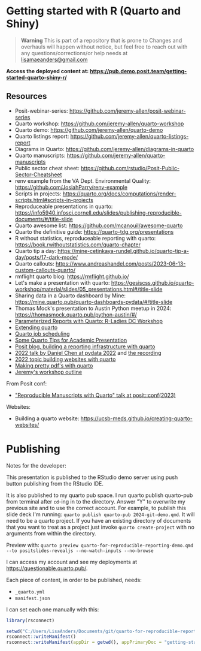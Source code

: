 # Getting started with R (Quarto and Shiny)

> **Warning**
> This is part of a repository that is prone to  Changes and overhauls will happen without notice, but feel free to reach out with any questions/corrections/or help needs at lisamaeanders@gmail.com

**Access the deployed content at: <https://pub.demo.posit.team/getting-started-quarto-shiny-r/>**

## Resources 

- Posit-webinar-series: <https://github.com/jeremy-allen/posit-webinar-series> 
- Quarto workshop: <https://github.com/jeremy-allen/quarto-workshop> 
- Quarto demo: <https://github.com/jeremy-allen/quarto-demo> 
- Quarto listings report: <https://github.com/jeremy-allen/quarto-listings-report> 
- Diagrams in Quarto: <https://github.com/jeremy-allen/diagrams-in-quarto> 
- Quarto manuscripts: <https://github.com/jeremy-allen/quarto-manuscripts> 
- Public sector cheat sheet: <https://github.com/rstudio/Posit-Public-Sector-Cheatsheet> 
- renv example from the VA Dept. Environmental Quality: <https://github.com/JosiahParry/renv-example>
- Scripts in projects: <https://quarto.org/docs/computations/render-scripts.html#scripts-in-projects> 
- Reproduceable presentations in quarto: <https://info5940.infosci.cornell.edu/slides/publishing-reproducible-documents/#/title-slide> 
- Quarto awesome list: <https://github.com/mcanouil/awesome-quarto> 
- Quarto the definitive guide: <https://quarto-tdg.org/presentations> 
- R without statistics, reproduceable reporting with quarto: <https://book.rwithoutstatistics.com/quarto-chapter> 
- Quarto tip a day: <https://mine-cetinkaya-rundel.github.io/quarto-tip-a-day/posts/17-dark-mode/> 
- Quarto callouts: <https://www.andreashandel.com/posts/2023-06-13-custom-callouts-quarto/> 
- rmflight quarto blog: <https://rmflight.github.io/> 
- Let's make a presentation with quarto: <https://gesiscss.github.io/quarto-workshop/material/slides/05_presentations.html#/title-slide> 
- Sharing data in a Quarto dashboard by Mine: <https://mine.quarto.pub/quarto-dashboards-pydata/#/title-slide> 
- Thomas Mock's presentation to Austin Python meetup in 2024: <https://thomasmock.quarto.pub/python-austin/#/> 
- [Parameterized Reports with Quarto: R-Ladies DC Workshop](https://jadeyryan.com/talks/2024-01-18_rladies-dc_quarto-params/)
- [Extending quarto](https://www.youtube.com/watch?v=EihuM4oyOvs)
- [Quarto job scheduling](https://github.com/ryjohnson09/quarto-job-scheduling?tab=readme-ov-file) 
- [Some Quarto Tips for Academic Presentation](https://kazuyanagimoto.com/blog/2022/12/27/quarto_tips/)
- [Posit blog, building a reporting infrastructure with quarto](https://posit.co/blog/building-a-reporting-infrastructure-with-quarto/)
- [2022 talk by Daniel Chen at pydata 2022]( https://github.com/chendaniely/pydata-nyc-2022-python_quarto) and [the recording](https://www.youtube.com/watch?v=AnrGW8zoLx8)
- [2022 topic building websites with quarto](https://rstudio-conf-2022.github.io/get-started-quarto/materials/06-websites.html#/websites) 
- [Making pretty pdf's with quarto](https://nrennie.rbind.io/blog/making-pretty-pdf-quarto/) 
- [Jeremy's workshop outline](https://github.com/jeremy-allen/quarto-workshop/blob/main/workshop-guide)

From Posit conf: 

- ["Reproducible Manuscripts with Quarto" talk at posit::conf(2023)](https://github.com/mine-cetinkaya-rundel/quarto-manuscripts)

Websites: 

- Building a quarto website: <https://ucsb-meds.github.io/creating-quarto-websites/> 


# Publishing

Notes for the developer:

This presentation is published to the RStudio demo server using push button publishing from the RStudio IDE.

It is also published to my quarto pub space. I run quarto publish quarto-pub from terminal after `cd`-ing in to the directory. Answer "Y" to overwrite my previous site and to use the correct account. For example, to publish this slide deck I'm running: `quarto publish quarto-pub 2024-git-demo.qmd`. It will need to be a quarto project. If you have an existing directory of documents that you want to treat as a project just invoke `quarto create-project` with no arguments from within the directory.

Preview with: `quarto preview quarto-for-reproducible-reporting-demo.qmd --to positslides-revealjs --no-watch-inputs --no-browse`

I can access my account and see my deployments at https://questionable.quarto.pub/.

Each piece of content, in order to be published, needs: 

- `_quarto.yml`
- `manifest.json`

I can set each one manually with this: 

```r
library(rsconnect)

setwd("C:/Users/LisaAnders/Documents/git/quarto-for-reproducible-reporting-demo/content-examples/report-mermaid-diagrams")
rsconnect::writeManifest()
rsconnect::writeManifest(appDir = getwd(), appPrimaryDoc = "getting-started.qmd", appMode="quarto-static")
```

